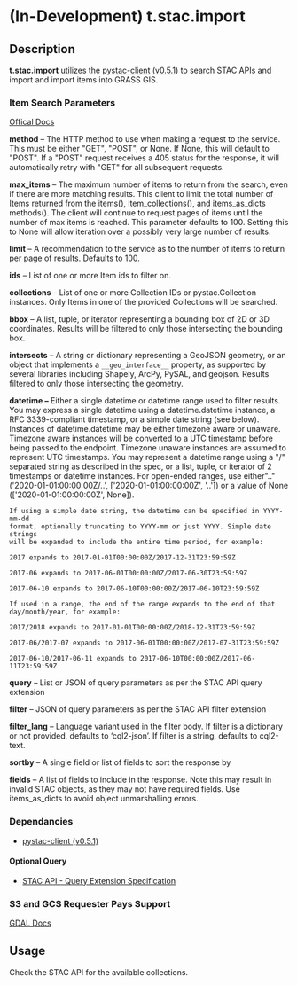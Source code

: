 # (In-Development) t.stac.import

## Description

**t.stac.import** utilizes the
[pystac-client (v0.5.1)](https://github.com/stac-utils/pystac-client) to search
STAC APIs and import and import items into GRASS GIS.

### Item Search Parameters

[Offical Docs](https://pystac-client.readthedocs.io/en/stable/api.html#item-search)

**method** – The HTTP method to use when making a request to the service. This
must be either "GET", "POST", or None. If None, this will default to "POST".
If a "POST" request receives a 405 status for the response, it
will automatically retry with "GET" for all subsequent requests.

**max_items** – The maximum number of items to return from the search, even if
there are more matching results. This client to limit the total number of Items
returned from the items(), item_collections(), and items_as_dicts methods().
The client will continue to request pages of items until the number of max
items is reached. This parameter defaults to 100. Setting this to None will
allow iteration over a possibly very large number of results.

**limit** – A recommendation to the service as to the number of items to return
per page of results. Defaults to 100.

**ids** – List of one or more Item ids to filter on.

**collections** – List of one or more Collection IDs or pystac.Collection
instances. Only Items in one of the provided Collections will be searched.

**bbox** – A list, tuple, or iterator representing a bounding box of 2D
or 3D coordinates. Results will be filtered to only those intersecting the
bounding box.

**intersects** – A string or dictionary representing a GeoJSON geometry,
or an object that implements a ``__geo_interface__`` property, as supported
by several libraries including Shapely, ArcPy, PySAL, and geojson.
Results filtered to only those intersecting the geometry.

**datetime –**
Either a single datetime or datetime range used to filter results. You may
express a single datetime using a datetime.datetime instance, a
RFC 3339-compliant timestamp, or a simple date string (see below).
Instances of datetime.datetime may be either timezone aware or unaware.
Timezone aware instances will be converted to a UTC timestamp before being
passed to the endpoint. Timezone unaware instances are assumed to represent
UTC timestamps. You may represent a datetime range using a "/" separated
string as described in the spec, or a list, tuple, or iterator of 2 timestamps
or datetime instances. For open-ended ranges, use either".."
('2020-01-01:00:00:00Z/..', ['2020-01-01:00:00:00Z', '..']) or
a value of None (['2020-01-01:00:00:00Z', None]).

    If using a simple date string, the datetime can be specified in YYYY-mm-dd
    format, optionally truncating to YYYY-mm or just YYYY. Simple date strings
    will be expanded to include the entire time period, for example:

    2017 expands to 2017-01-01T00:00:00Z/2017-12-31T23:59:59Z

    2017-06 expands to 2017-06-01T00:00:00Z/2017-06-30T23:59:59Z

    2017-06-10 expands to 2017-06-10T00:00:00Z/2017-06-10T23:59:59Z

    If used in a range, the end of the range expands to the end of that
    day/month/year, for example:

    2017/2018 expands to 2017-01-01T00:00:00Z/2018-12-31T23:59:59Z

    2017-06/2017-07 expands to 2017-06-01T00:00:00Z/2017-07-31T23:59:59Z

    2017-06-10/2017-06-11 expands to 2017-06-10T00:00:00Z/2017-06-11T23:59:59Z

**query** – List or JSON of query parameters as per the STAC API query extension

**filter** – JSON of query parameters as per the STAC API filter extension

**filter_lang** – Language variant used in the filter body. If filter is a
dictionary or not provided, defaults to ‘cql2-json’. If filter is a string,
defaults to cql2-text.

**sortby** – A single field or list of fields to sort the response by

**fields** – A list of fields to include in the response.
Note this may result in invalid STAC objects, as they may not have required
fields. Use items_as_dicts to avoid object unmarshalling errors.

### Dependancies

* [pystac-client (v0.5.1)](https://github.com/stac-utils/pystac-client)

#### Optional Query

* [STAC API - Query Extension Specification](https://github.com/stac-api-extensions/query)

### S3 and GCS Requester Pays Support

[GDAL Docs](https://gdal.org/user/virtual_file_systems.html#introduction)

## Usage

Check the STAC API for the available collections.
